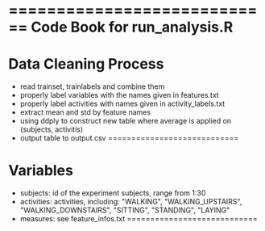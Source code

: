 ============================
Code Book for run_analysis.R
============================

Data Cleaning Process
============================
- read trainset, trainlabels and combine them
- properly label variables with the names given in features.txt
- properly label activities with names given in activity_labels.txt
- extract mean and std by feature names
- using ddply to construct new table where average is applied on (subjects, activitis) 
- output table to output.csv
============================

Variables
============================
- subjects: id of the experiment subjects, range from 1:30
- activities: activities, including: "WALKING", "WALKING_UPSTAIRS", "WALKING_DOWNSTAIRS", "SITTING", "STANDING", "LAYING"
- measures: see feature_infos.txt
============================
